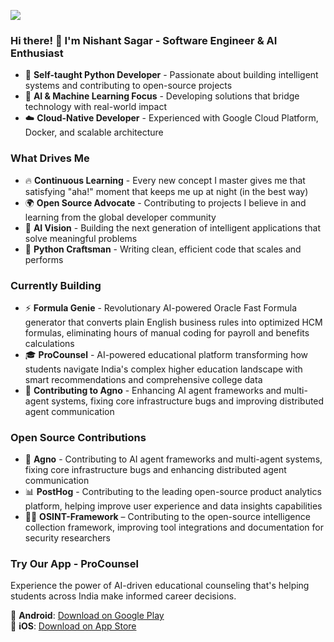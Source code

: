 ![](http://www.infragistics.com/community/cfs-filesystemfile.ashx/__key/CommunityServer.Blogs.Components.WeblogFiles/d-coding/2043.Bill-Gates.jpg)
<!-- ![](https://cdn.quotesgram.com/img/60/29/809615381-punitionis8.jpg) -->
### Hi there! 👋 I'm Nishant Sagar - Software Engineer & AI Enthusiast

- 🚀 **Self-taught Python Developer** - Passionate about building intelligent systems and contributing to open-source projects  
- 🤖 **AI & Machine Learning Focus** - Developing solutions that bridge technology with real-world impact  
- ☁️ **Cloud-Native Developer** - Experienced with Google Cloud Platform, Docker, and scalable architecture


### What Drives Me
- 🔥 **Continuous Learning** - Every new concept I master gives me that satisfying "aha!" moment that keeps me up at night (in the best way)
- 🌍 **Open Source Advocate** - Contributing to projects I believe in and learning from the global developer community    
- 🧠 **AI Vision** - Building the next generation of intelligent applications that solve meaningful problems   
- 🐍 **Python Craftsman** - Writing clean, efficient code that scales and performs
                            

### Currently Building
- ⚡ **Formula Genie** - Revolutionary AI-powered Oracle Fast Formula generator that converts plain English business rules into optimized HCM formulas, eliminating hours of manual coding for payroll and benefits calculations
- 🎓 **ProCounsel** - AI-powered educational platform transforming how students navigate India's complex higher education landscape with smart recommendations and comprehensive college data  
- 🤖 **Contributing to Agno** - Enhancing AI agent frameworks and multi-agent systems, fixing core infrastructure bugs and improving distributed agent communication

### Open Source Contributions
- 🚀 **Agno** - Contributing to AI agent frameworks and multi-agent systems, fixing core infrastructure bugs and enhancing distributed agent communication
- 📊 **PostHog** - Contributing to the leading open-source product analytics platform, helping improve user experience and data insights capabilities
- 🕵️‍♂️ **OSINT-Framework** – Contributing to the open-source intelligence collection framework, improving tool integrations and documentation for security researchers

### Try Our App - ProCounsel
Experience the power of AI-driven educational counseling that's helping students across India make informed career decisions.

🤖 **Android**: [Download on Google Play](https://play.google.com/store/apps/details?id=com.catalystai.ProCounsel&hl=en)  
🍎 **iOS**: [Download on App Store](https://apps.apple.com/in/app/procounsel/id6752525886)


